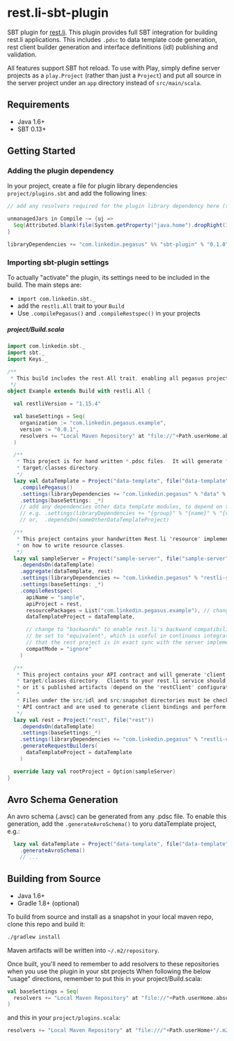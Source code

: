 rest.li-sbt-plugin
==================

SBT plugin for [rest.li](https://github.com/linkedin/rest.li).  This plugin provides full SBT integration for building
rest.li applications.  This includes `.pdsc` to data template code generation, rest client builder generation
and interface definitions (idl) publishing and validation.

All features support SBT hot reload.  To use with Play, simply define server projects as a `play.Project` (rather than
just a `Project`) and put all source in the server project under an `app` directory instead of `src/main/scala`.

Requirements
------------
* Java 1.6+
* SBT 0.13+

Getting Started
---------------

### Adding the plugin dependency

In your project, create a file for plugin library dependencies `project/plugins.sbt` and add the following lines:

```scala
// add any resolvers required for the plugin library dependency here (see above if building from source)

unmanagedJars in Compile ~= {uj =>
  Seq(Attributed.blank(file(System.getProperty("java.home").dropRight(3)+"lib/tools.jar"))) ++ uj
}

libraryDependencies += "com.linkedin.pegasus" %% "sbt-plugin" % "0.1.0"
```

### Importing sbt-plugin settings

To actually "activate" the plugin, its settings need to be included in the build.  The main steps are:

* `import com.linkedin.sbt._`
* add the `restli.All` trait to your `Build`
* Use `.compilePegasus()` and `.compileRestspec()` in your projects

##### project/Build.scala

```scala
import com.linkedin.sbt._
import sbt._
import Keys._

/**
 * This build includes the rest.All trait, enabling all pegasus project types.
 */
object Example extends Build with restli.All {

  val restliVersion = "1.15.4"

  val baseSettings = Seq(
    organization := "com.linkedin.pegasus.example",
    version := "0.0.1",
    resolvers += "Local Maven Repository" at "file://"+Path.userHome.absolutePath+"/.m2/repository"
  )

  /**
   * This project is for hand written *.pdsc files.  It will generate "data template" class bindings into the
   * target/classes directory.
   */
  lazy val dataTemplate = Project("data-template", file("data-template"))
    .compilePegasus()
    .settings(libraryDependencies += "com.linkedin.pegasus" % "data" % restliVersion)
    .settings(baseSettings: _*)
    // add any dependencies other data template modules, to depend on their .pdscs, here.
    // e.g. .settings(libraryDependencies += "{group}" % "{name}" % "{version}" % "dataTemplate")
    // or,  .dependsOn(someOtherDataTemplateProject)

  /**
   * This project contains your handwritten Rest.li "resource" implementations.  See rest.li documentation for detail
   * on how to write resource classes.
   */
  lazy val sampleServer = Project("sample-server", file("sample-server"))
    .dependsOn(dataTemplate)
    .aggregate(dataTemplate, rest)
    .settings(libraryDependencies += "com.linkedin.pegasus" % "restli-server" % restliVersion)
    .settings(baseSettings: _*)
    .compileRestspec(
      apiName = "sample",
      apiProject = rest,
      resourcePackages = List("com.linkedin.pegasus.example"), // change this to match the package name where your *Resource.scala files reside.
      dataTemplateProject = dataTemplate,

      // change to "backwards" to enable rest.li's backward compatibility checker.  May also
      // be set to "equivalent", which is useful in continuous integration machinery to validate
      // that the rest project is in exact sync with the server implementation code.
      compatMode = "ignore"
    )

  /**
   * This project contains your API contract and will generate "client binding" classes into the
   * target/classes directory.  Clients to your rest.li service should depend on this project
   * or it's published artifacts (depend on the "restClient" configuration).
   *
   * Files under the src/idl and src/snapshot directories must be checked in to source control.  They are the
   * API contract and are used to generate client bindings and perform compatibility checking.
   */
  lazy val rest = Project("rest", file("rest"))
    .dependsOn(dataTemplate)
    .settings(baseSettings:_*)
    .settings(libraryDependencies += "com.linkedin.pegasus" % "restli-client" % restliVersion)
    .generateRequestBuilders(
      dataTemplateProject = dataTemplate
    )

  override lazy val rootProject = Option(sampleServer)
}
```

Avro Schema Generation
----------------------

An avro schema (.avsc) can be generated from any .pdsc file.  To enable this generation, add the 
`.generateAvroSchema()` to yoru dataTemplate project, e.g.:

```scala
  lazy val dataTemplate = Project("data-template", file("data-template"))
    .generateAvroSchema()
    // ...
```

Building from Source
--------------------

* Java 1.6+
* Gradle 1.8+ (optional)

To build from source and install as a snapshot in your local maven repo, clone this repo and build it:

```sh
./gradlew install
```

Maven artifacts will be written into `~/.m2/repository`.

Once built, you'll need to remember to add resolvers to these repositories when you use the plugin in your sbt projects
When following the below "usage" directions, remember to put this in your project/Build.scala:

```scala
val baseSettings = Seq(
  resolvers += "Local Maven Repository" at "file://"+Path.userHome.absolutePath+"/.m2/repository"
)
```

and this in your `project/plugins.scala`:

```scala
resolvers += "Local Maven Repository" at "file:///"+Path.userHome+"/.m2/repository"
```
